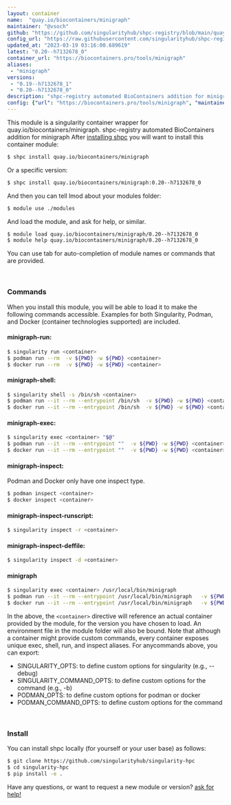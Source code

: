 ```yaml
---
layout: container
name:  "quay.io/biocontainers/minigraph"
maintainer: "@vsoch"
github: "https://github.com/singularityhub/shpc-registry/blob/main/quay.io/biocontainers/minigraph/container.yaml"
config_url: "https://raw.githubusercontent.com/singularityhub/shpc-registry/main/quay.io/biocontainers/minigraph/container.yaml"
updated_at: "2023-03-19 03:16:00.689619"
latest: "0.20--h7132678_0"
container_url: "https://biocontainers.pro/tools/minigraph"
aliases:
 - "minigraph"
versions:
 - "0.19--h7132678_1"
 - "0.20--h7132678_0"
description: "shpc-registry automated BioContainers addition for minigraph"
config: {"url": "https://biocontainers.pro/tools/minigraph", "maintainer": "@vsoch", "description": "shpc-registry automated BioContainers addition for minigraph", "latest": {"0.20--h7132678_0": "sha256:e41e5ae2793d0b47165223220e06567566860e01b795900356a2513e5ff48e1d"}, "tags": {"0.19--h7132678_1": "sha256:724ed20de63a1b0e6ce756719edcf53c0df06885a640101cdd6fd5769e8d6a88", "0.20--h7132678_0": "sha256:e41e5ae2793d0b47165223220e06567566860e01b795900356a2513e5ff48e1d"}, "docker": "quay.io/biocontainers/minigraph", "aliases": {"minigraph": "/usr/local/bin/minigraph"}}
---
```


This module is a singularity container wrapper for quay.io/biocontainers/minigraph.
shpc-registry automated BioContainers addition for minigraph
After [installing shpc](#install) you will want to install this container module:


```bash
$ shpc install quay.io/biocontainers/minigraph
```

Or a specific version:

```bash
$ shpc install quay.io/biocontainers/minigraph:0.20--h7132678_0
```

And then you can tell lmod about your modules folder:

```bash
$ module use ./modules
```

And load the module, and ask for help, or similar.

```bash
$ module load quay.io/biocontainers/minigraph/0.20--h7132678_0
$ module help quay.io/biocontainers/minigraph/0.20--h7132678_0
```

You can use tab for auto-completion of module names or commands that are provided.

<br>

### Commands

When you install this module, you will be able to load it to make the following commands accessible.
Examples for both Singularity, Podman, and Docker (container technologies supported) are included.

#### minigraph-run:

```bash
$ singularity run <container>
$ podman run --rm  -v ${PWD} -w ${PWD} <container>
$ docker run --rm  -v ${PWD} -w ${PWD} <container>
```

#### minigraph-shell:

```bash
$ singularity shell -s /bin/sh <container>
$ podman run --it --rm --entrypoint /bin/sh  -v ${PWD} -w ${PWD} <container>
$ docker run --it --rm --entrypoint /bin/sh  -v ${PWD} -w ${PWD} <container>
```

#### minigraph-exec:

```bash
$ singularity exec <container> "$@"
$ podman run --it --rm --entrypoint ""  -v ${PWD} -w ${PWD} <container> "$@"
$ docker run --it --rm --entrypoint ""  -v ${PWD} -w ${PWD} <container> "$@"
```

#### minigraph-inspect:

Podman and Docker only have one inspect type.

```bash
$ podman inspect <container>
$ docker inspect <container>
```

#### minigraph-inspect-runscript:

```bash
$ singularity inspect -r <container>
```

#### minigraph-inspect-deffile:

```bash
$ singularity inspect -d <container>
```


#### minigraph

```bash
$ singularity exec <container> /usr/local/bin/minigraph
$ podman run --it --rm --entrypoint /usr/local/bin/minigraph   -v ${PWD} -w ${PWD} <container> -c " $@"
$ docker run --it --rm --entrypoint /usr/local/bin/minigraph   -v ${PWD} -w ${PWD} <container> -c " $@"
```



In the above, the `<container>` directive will reference an actual container provided
by the module, for the version you have chosen to load. An environment file in the
module folder will also be bound. Note that although a container
might provide custom commands, every container exposes unique exec, shell, run, and
inspect aliases. For anycommands above, you can export:

 - SINGULARITY_OPTS: to define custom options for singularity (e.g., --debug)
 - SINGULARITY_COMMAND_OPTS: to define custom options for the command (e.g., -b)
 - PODMAN_OPTS: to define custom options for podman or docker
 - PODMAN_COMMAND_OPTS: to define custom options for the command

<br>

### Install

You can install shpc locally (for yourself or your user base) as follows:

```bash
$ git clone https://github.com/singularityhub/singularity-hpc
$ cd singularity-hpc
$ pip install -e .
```

Have any questions, or want to request a new module or version? [ask for help!](https://github.com/singularityhub/singularity-hpc/issues)